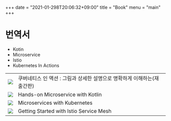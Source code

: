 +++
date = "2021-01-298T20:06:32+09:00"
title = "Book"
menu = "main"
+++

# 번역서

- Kotin 
- Microservice
- Istio
- Kubernetes In Actions

|  |     |
| -------------------------- | ------------------------------------------------- |
| ![](/img/book/k8s-in-action.jpg) | 쿠버네티스 인 액션 : 그림과 상세한 설명으로 명확하게 이해하는(재출간판)  |
| ![](/img/book/microservices-with-kotlin.jpg) | Hands-on Microservice with Kotlin |
| ![](/img/book/microservices-with-kubernetes.jpg) | Microservices with Kubernetes |
| ![](/img/book/istio-service-mesh.jpg) | Getting Started with Istio Service Mesh |


